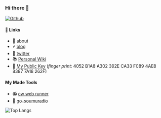 ### Hi there 👋
[![Github](https://img.shields.io/github/followers/tomato3713?label=Follow&style=social)](https://github.com/tomato3713)

<!--
**tomato3713/tomato3713** is a ✨ _special_ ✨ repository because its `README.md` (this file) appears on your GitHub profile.

Here are some ideas to get you started:
-->

#### 🔭 Links
- 🌱 [about](https://std.eim.world/)
- ⚡ [blog](https://tomato3713.hatenablog.com/)
- 💬 [twitter](https://twitter.com/tomato3713/)
- 📚 [Personal Wiki](https://knowing.eim.world/)
- 🔏 [My Public Key](https://keys.openpgp.org/vks/v1/by-fingerprint/4052B1A8A302392ECA33F0894AE883877A18262F) (*finger print:* 4052 B1A8 A302 392E CA33  F089 4AE8 8387 7A18 262F)

#### My Made Tools
- 📻 [cw web runner](https://cw.eim.world/)
- 👏 [go-soumuradio](https://github.com/tomato3713/go-soumuradio)

![Top Langs](https://github-readme-stats.vercel.app/api/top-langs/?username=tomato3713&hide=html&layout=compact)
